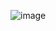 ![image](https://user-images.githubusercontent.com/40969203/103538592-d1d1f600-4ed9-11eb-8e71-e6061bafff75.png)
